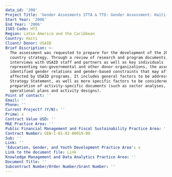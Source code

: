 ```yaml
---
data_id: '390'
Project Title: 'Gender Assesments STTA & TTO: Gender Assessment: Haiti (TDY 62)'
Start Year: '2006'
End Year: '2006'
ISO3 Code: HTI
Region: Latin America and the Caribbean
Country: Haiti
Client/ Donor: USAID
Brief Discription: >-
  The assessment was requested to prepare for the development of the 2007-2009
  country strategy. Through a review of research and program documents, and
  interviews with USAID staff and partners as well as key individuals
  representing non-governmental and other donor organizations, the assessment
  identified gender relations and gender-based constraints that may affect or be
  affected by USAID programs. It includes general factors to be addressed in the
  Strategy Statement, as well as more specific factors to be considered in the
  preparation of activity-specific documents (such as sector analyses,
  operational plans and activity designs).
Point of contact: ''
Email: ''
Phone: ''
Current Project? (Y/N): ''
Prime: x
Contract Value USD: ''
M&E Practice Area: ''
Public Financial Management and Fiscal Sustainability Practice Area: ''
Contract Number: GEW-I-01-02-00019-00
Sub: ''
Link: ''
'Education, Gender, and Youth Development Practice Area': x
Link to the document file: Link
Knowledge Management and Data Analytics Practice Area: ''
Document Title: ''
Subcontract Number/Order Number/Grant Number: ''
---
```

